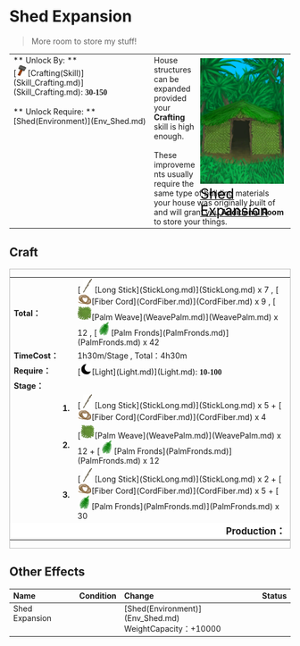 # Shed Expansion  
> More room to store my stuff!  
  
<table class="table table-bordered" data-toggle="table"  data-show-header="false"><thead style="display:none"><tr ><th  style="width:50%;text-align:left;vertical-align:top;"  >title</th><th  style="width:50%;text-align:left;vertical-align:top;"  ></th></tr></thead><tr ><td  style="width:50%;text-align:left;vertical-align:top;"  >** Unlock By: **<br>[<div style="width:20px;display:inline-block;text-align:center"><img decoding="async" src="Sprite/Construction.png" href="a.md" style="max-width:20px;max-height:20px;"></div>[Crafting(Skill)](Skill_Crafting.md)](Skill_Crafting.md): <span style="font-family:ui-monospace"><b>30-150</b></span><br><br>** Unlock Require: **<br>[Shed(Environment)](Env_Shed.md)</td><td  style="width:50%;text-align:left;vertical-align:top;"  ><div style="float:right; margin:5px"><div class="gamecard" style="width:150px; height:225px;"><a href="Imp_ShedExpansion.md" style="color:black"><img decoding="async" src="Sprite/Shed.png" class="cardimage" style="max-width:150px;max-height:225px;"><span style="font-size: 25px;">Shed Expansion</span></a></div></div>House structures can be expanded provided your <b>Crafting</b> skill is high enough.<br><br>These improvements usually require the same type of building materials your house was originally built of and will grant you <b>Additional Room</b> to store your things.</td></tr></tbody></table>  
  
## Craft  
<div  style="border:1px solid #BBB"><table><tr><td style="width:100px;"><b>Total：</b></td><td>[<div style="width:25px;display:inline-block;text-align:center"><img decoding="async" src="Sprite/StickLong.png" href="a.md" style="max-width:25px;max-height:25px;"></div>[Long Stick](StickLong.md)](StickLong.md) x 7 , [<div style="width:25px;display:inline-block;text-align:center"><img decoding="async" src="Sprite/CordFiber.png" href="a.md" style="max-width:25px;max-height:25px;"></div>[Fiber Cord](CordFiber.md)](CordFiber.md) x 9 , [<div style="width:25px;display:inline-block;text-align:center"><img decoding="async" src="Sprite/WeavePalm.png" href="a.md" style="max-width:25px;max-height:25px;"></div>[Palm Weave](WeavePalm.md)](WeavePalm.md) x 12 , [<div style="width:25px;display:inline-block;text-align:center"><img decoding="async" src="Sprite/PalmTreeLeaves.png" href="a.md" style="max-width:25px;max-height:25px;"></div>[Palm Fronds](PalmFronds.md)](PalmFronds.md) x 42</td></tr><tr><td><b>TimeCost：</b></td><td><font data-toggle="tooltip" data-placement="top" title="6TP">1h30m</font>/Stage , Total：<font data-toggle="tooltip" data-placement="top" title="18TP">4h30m</font></td></tr><tr><td><b>Require：</b></td><td>[<div style="width:20px;display:inline-block;text-align:center"><img decoding="async" src="Sprite/Darkness17609.png" href="a.md" style="max-width:20px;max-height:20px;"></div>[Light](Light.md)](Light.md): <span style="font-family:ui-monospace"><b>10-100</b></span></td></tr><tr><td colspan=2><b>Stage：</b></td></tr><tr><td style="text-align:right"><b>1.</b></td><td>[<div style="width:25px;display:inline-block;text-align:center"><img decoding="async" src="Sprite/StickLong.png" href="a.md" style="max-width:25px;max-height:25px;"></div>[Long Stick](StickLong.md)](StickLong.md) x 5 + [<div style="width:25px;display:inline-block;text-align:center"><img decoding="async" src="Sprite/CordFiber.png" href="a.md" style="max-width:25px;max-height:25px;"></div>[Fiber Cord](CordFiber.md)](CordFiber.md) x 4</td></tr><tr><td style="text-align:right"><b>2.</b></td><td>[<div style="width:25px;display:inline-block;text-align:center"><img decoding="async" src="Sprite/WeavePalm.png" href="a.md" style="max-width:25px;max-height:25px;"></div>[Palm Weave](WeavePalm.md)](WeavePalm.md) x 12 + [<div style="width:25px;display:inline-block;text-align:center"><img decoding="async" src="Sprite/PalmTreeLeaves.png" href="a.md" style="max-width:25px;max-height:25px;"></div>[Palm Fronds](PalmFronds.md)](PalmFronds.md) x 12</td></tr><tr><td style="text-align:right"><b>3.</b></td><td>[<div style="width:25px;display:inline-block;text-align:center"><img decoding="async" src="Sprite/StickLong.png" href="a.md" style="max-width:25px;max-height:25px;"></div>[Long Stick](StickLong.md)](StickLong.md) x 2 + [<div style="width:25px;display:inline-block;text-align:center"><img decoding="async" src="Sprite/CordFiber.png" href="a.md" style="max-width:25px;max-height:25px;"></div>[Fiber Cord](CordFiber.md)](CordFiber.md) x 5 + [<div style="width:25px;display:inline-block;text-align:center"><img decoding="async" src="Sprite/PalmTreeLeaves.png" href="a.md" style="max-width:25px;max-height:25px;"></div>[Palm Fronds](PalmFronds.md)](PalmFronds.md) x 30</td></tr><tr style="background-color:#fff;font-size:1.2em;"><td></td><td style="text-align:right"><b>Production：</b></td></tr></table></div>  
  
## Other Effects  
<table class="table table-bordered" data-toggle="table"  ><thead style=""><tr ><th  style="text-align:left;vertical-align:top;"  >Name</th><th  style="text-align:left;vertical-align:top;"  data-sortable="true"  >Condition</th><th  style="text-align:left;vertical-align:top;"  >Change</th><th  style="text-align:left;vertical-align:top;"  data-sortable="true"  >Status</th></tr></thead><tr ><td  style="text-align:left;vertical-align:top;"  >Shed Expansion</td><td  style="text-align:left;vertical-align:top;"  ></td><td  style="text-align:left;vertical-align:top;"  >[Shed(Environment)](Env_Shed.md)<br>WeightCapacity：+10000</td><td  style="text-align:left;vertical-align:top;"  ></td></tr></tbody></table>  
  


<script>document.title="Shed Expansion - Card Survival Wiki";</script>